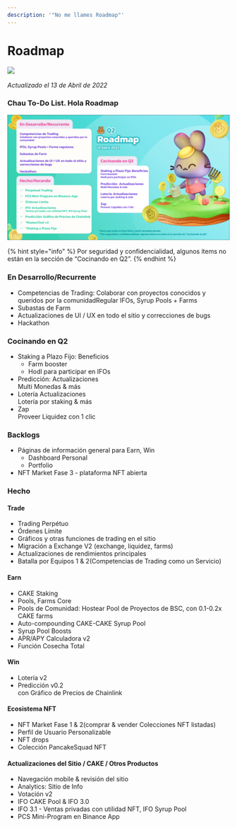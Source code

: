 ```yaml
---
description: '"No me llames Roadmap"'
---
```


# Roadmap



![](https://gblobscdn.gitbook.com/assets%2F-MHREX7DHcljbY5IkjgJ%2F-MbKS2mFRDg91ZWCu1Fz%2F-MbKZINH3Atuv5bv2dPZ%2Fdocs%20masthead%20\(19\).png?alt=media\&token=a39e0778-1eab-43da-b421-195e3c54d70e)



_Actualizado el 13 de Abril de 2022_

### Chau To-Do List. Hola Roadmap

![](<.gitbook/assets/2022 Q2 es.png>)

{% hint style="info" %}
Por seguridad y confidencialidad, algunos ítems no están en la sección de “Cocinando en Q2”.
{% endhint %}

### En Desarrollo/Recurrente

* Competencias de Trading: Colaborar con proyectos conocidos y queridos por la comunidadRegular IFOs, Syrup Pools + Farms
* Subastas de Farm
* Actualizaciones de UI / UX en todo el sitio y correcciones de bugs
* Hackathon

### Cocinando en Q2

* Staking a Plazo Fijo: Beneficios
  * Farm booster&#x20;
  * Hodl para participar en IFOs&#x20;
* Predicción: Actualizaciones\
  Multi Monedas & más
* Lotería Actualizaciones\
  Lotería por staking & más
* Zap\
  Proveer Liquidez con 1 clic

### Backlogs

* Páginas de información general para Earn, Win
  * Dashboard Personal&#x20;
  * Portfolio
* NFT Market Fase 3 - plataforma NFT abierta

### Hecho

#### Trade

* Trading Perpétuo
* Órdenes Límite
* Gráficos y otras funciones de trading en el sitio
* Migración a Exchange V2 (exchange, liquidez, farms)
* Actualizaciones de rendimientos principales
* Batalla por Equipos 1 & 2(Competencias de Trading como un Servicio)

#### Earn

* CAKE Staking
* Pools, Farms Core&#x20;
* Pools de Comunidad: Hostear Pool de Proyectos de BSC, con 0.1-0.2x CAKE farms
* Auto-compounding CAKE-CAKE Syrup Pool
* Syrup Pool Boosts
* APR/APY Calculadora v2
* Función Cosecha Total

#### Win

* Lotería v2
* Predicción v0.2\
  con Gráfico de Precios de Chainlink

#### Ecosistema NFT

* NFT Market Fase 1 & 2(comprar & vender Colecciones NFT listadas)
* Perfil de Usuario Personalizable
* NFT drops
* Colección PancakeSquad NFT

#### Actualizaciones del Sitio  / CAKE / Otros Productos

* Navegación mobile & revisión del sitio
* Analytics: Sitio de Info
* Votación v2
* IFO CAKE Pool & IFO 3.0
* IFO 3.1 - Ventas privadas con utilidad NFT, IFO Syrup Pool
* PCS Mini-Program en Binance App

